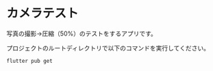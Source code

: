 # カメラテスト
写真の撮影→圧縮（50%）のテストをするアプリです。
  
プロジェクトのルートディレクトリで以下のコマンドを実行してください。
```bash
flutter pub get
```